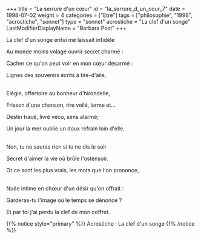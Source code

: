 +++
title = "La serrure d'un cœur"
id = "la_serrure_d_un_cour_7"
date = 1998-07-02
weight = 4
categories = ["Etre"]
tags = ["philosophie", "1998", "acrostiche", "sonnet"]
type = "sonnet"
acrostiche = "La clef d'un songe"
LastModifierDisplayName = "Barbara Post"
+++

La clef d'un songe enfui me laissait infidèle

Au monde moins volage ouvrir secret charmé :

Cacher ce qu'on peut voir en mon cœur désarmé :

Lignes des souvenirs écrits à tire-d'aile,

 \
Elégie, offertoire au bonheur d'hirondelle,

Frisson d'une chanson, rire voilé, larme et...

Destin tracé, livré vécu, sens alarmé;

Un jour la mer oublie un doux refrain loin d'elle.

 \
Non, tu ne sauras rien si tu ne dis le soir

Secret d'aimer la vie où brûle l'ostensoir.

Or ce sont les plus vrais, les mots que l'on prononce,

 \
Nuée intime en chœur d'un désir qu'on offrait :

Garderas-tu l'image où le temps se dénonce ?

Et par toi j'ai perdu la clef de mon coffret.

{{% notice style="primary" %}}
Acrostiche : La clef d'un songe
{{% /notice %}}

